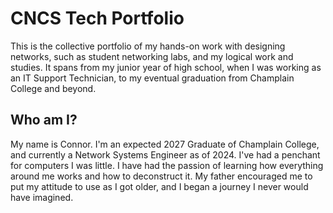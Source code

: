 # CNCS Tech Portfolio

This is the collective portfolio of my hands-on work with designing networks, such as student networking labs, and my logical work and studies. It spans from my junior year of high school, when I was working as an IT Support Technician, to my eventual graduation from Champlain College and beyond.

## Who am I?

My name is Connor. I'm an expected 2027 Graduate of Champlain College, and currently a Network Systems Engineer as of 2024. I've had a penchant for computers I was little. I have had the passion of learning how everything around me works and how to deconstruct it. My father encouraged me to put my attitude to use as I got older, and I began a journey I never would have imagined.
